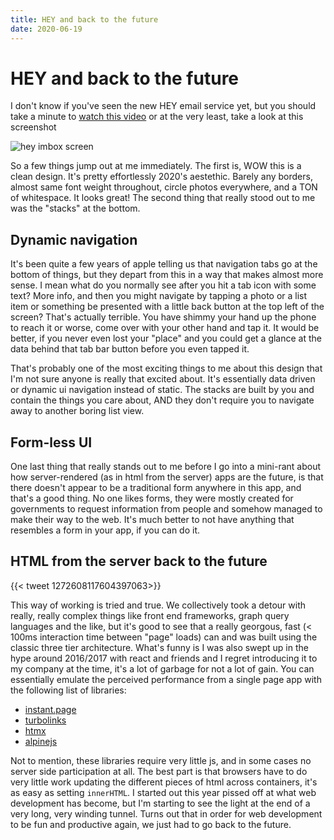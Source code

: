 ```yaml
---
title: HEY and back to the future
date: 2020-06-19
---
```


# HEY and back to the future

I don't know if you've seen the new HEY email service yet, but you should take a minute to [watch this video](https://www.youtube.com/watch?v=UCeYTysLyGI) or at the very least, take a look at this screenshot

![hey imbox screen](/hey.jpg)

So a few things jump out at me immediately. The first is, WOW this is a clean design. It's pretty effortlessly 2020's aestethic. Barely any borders, almost same font weight throughout, circle photos everywhere, and a TON of whitespace. It looks great! The second thing that really stood out to me was the "stacks" at the bottom.

## Dynamic navigation

It's been quite a few years of apple telling us that navigation tabs go at the bottom of things, but they depart from this in a way that makes almost more sense. I mean what do you normally see after you hit a tab icon with some text? More info, and then you might navigate by tapping a photo or a list item or something be presented with a little back button at the top left of the screen? That's actually terrible. You have shimmy your hand up the phone to reach it or worse, come over with your other hand and tap it. It would be better, if you never even lost your "place" and you could get a glance at the data behind that tab bar button before you even tapped it.

That's probably one of the most exciting things to me about this design that I'm not sure anyone is really that excited about. It's essentially data driven or dynamic ui navigation instead of static. The stacks are built by you and contain the things you care about, AND they don't require you to navigate away to another boring list view.

## Form-less UI

One last thing that really stands out to me before I go into a mini-rant about how server-rendered (as in html from the server) apps are the future, is that there doesn't appear to be a traditional form anywhere in this app, and that's a good thing. No one likes forms, they were mostly created for governments to request information from people and somehow managed to make their way to the web. It's much better to not have anything that resembles a form in your app, if you can do it.

## HTML from the server back to the future

{{< tweet 1272608117604397063>}}

This way of working is tried and true. We collectively took a detour with really, really complex things like front end frameworks, graph query languages and the like, but it's good to see that a really georgous, fast (< 100ms interaction time between "page" loads) can and was built using the classic three tier architecture. What's funny is I was also swept up in the hype around 2016/2017 with react and friends and I regret introducing it to my company at the time, it's a lot of garbage for not a lot of gain. You can essentially emulate the perceived performance from a single page app with the following list of libraries:

- [instant.page](https://instant.page)
- [turbolinks](https://github.com/turbolinks/turbolinks)
- [htmx](https://github.com/bigskysoftware/htmx)
- [alpinejs](https://github.com/alpinejs/alpine)

Not to mention, these libraries require very little js, and in some cases no server side participation at all. The best part is that browsers have to do very little work updating the different pieces of html across containers, it's as easy as setting `innerHTML`. I started out this year pissed off at what web development has become, but I'm starting to see the light at the end of a very long, very winding tunnel. Turns out that in order for web development to be fun and productive again, we just had to go back to the future.
